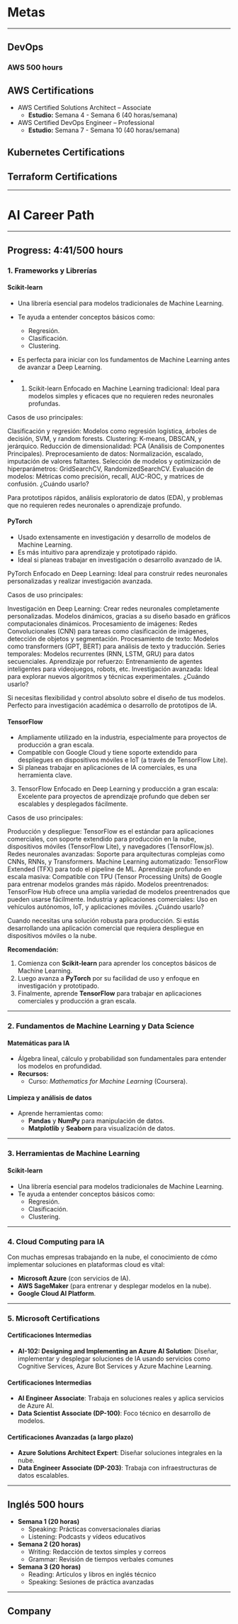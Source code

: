 # Metas

---

## DevOps

### AWS 500 hours

## AWS Certifications
- AWS Certified Solutions Architect – Associate  
  - **Estudio:** Semana 4 - Semana 6 (40 horas/semana)  
- AWS Certified DevOps Engineer – Professional  
  - **Estudio:** Semana 7 - Semana 10 (40 horas/semana)  

## Kubernetes Certifications

## Terraform Certifications

---

# AI Career Path

---

## Progress: 4:41/500 hours

### 1. Frameworks y Librerías

#### **Scikit-learn**
- Una librería esencial para modelos tradicionales de Machine Learning.
- Te ayuda a entender conceptos básicos como:
  - Regresión.
  - Clasificación.
  - Clustering.
- Es perfecta para iniciar con los fundamentos de Machine Learning antes de avanzar a Deep Learning.

- 1. Scikit-learn
Enfocado en Machine Learning tradicional: Ideal para modelos simples y eficaces que no requieren redes neuronales profundas.

Casos de uso principales:

Clasificación y regresión:
Modelos como regresión logística, árboles de decisión, SVM, y random forests.
Clustering:
K-means, DBSCAN, y jerárquico.
Reducción de dimensionalidad:
PCA (Análisis de Componentes Principales).
Preprocesamiento de datos:
Normalización, escalado, imputación de valores faltantes.
Selección de modelos y optimización de hiperparámetros:
GridSearchCV, RandomizedSearchCV.
Evaluación de modelos:
Métricas como precisión, recall, AUC-ROC, y matrices de confusión.
¿Cuándo usarlo?

Para prototipos rápidos, análisis exploratorio de datos (EDA), y problemas que no requieren redes neuronales o aprendizaje profundo.

#### **PyTorch**
- Usado extensamente en investigación y desarrollo de modelos de Machine Learning.
- Es más intuitivo para aprendizaje y prototipado rápido.
- Ideal si planeas trabajar en investigación o desarrollo avanzado de IA.

 PyTorch
Enfocado en Deep Learning: Ideal para construir redes neuronales personalizadas y realizar investigación avanzada.

Casos de uso principales:

Investigación en Deep Learning:
Crear redes neuronales completamente personalizadas.
Modelos dinámicos, gracias a su diseño basado en gráficos computacionales dinámicos.
Procesamiento de imágenes:
Redes Convolucionales (CNN) para tareas como clasificación de imágenes, detección de objetos y segmentación.
Procesamiento de texto:
Modelos como transformers (GPT, BERT) para análisis de texto y traducción.
Series temporales:
Modelos recurrentes (RNN, LSTM, GRU) para datos secuenciales.
Aprendizaje por refuerzo:
Entrenamiento de agentes inteligentes para videojuegos, robots, etc.
Investigación avanzada:
Ideal para explorar nuevos algoritmos y técnicas experimentales.
¿Cuándo usarlo?

Si necesitas flexibilidad y control absoluto sobre el diseño de tus modelos.
Perfecto para investigación académica o desarrollo de prototipos de IA.

#### **TensorFlow**
- Ampliamente utilizado en la industria, especialmente para proyectos de producción a gran escala.
- Compatible con Google Cloud y tiene soporte extendido para despliegues en dispositivos móviles e IoT (a través de TensorFlow Lite).
- Si planeas trabajar en aplicaciones de IA comerciales, es una herramienta clave.

3. TensorFlow
Enfocado en Deep Learning y producción a gran escala: Excelente para proyectos de aprendizaje profundo que deben ser escalables y desplegados fácilmente.

Casos de uso principales:

Producción y despliegue:
TensorFlow es el estándar para aplicaciones comerciales, con soporte extendido para producción en la nube, dispositivos móviles (TensorFlow Lite), y navegadores (TensorFlow.js).
Redes neuronales avanzadas:
Soporte para arquitecturas complejas como CNNs, RNNs, y Transformers.
Machine Learning automatizado:
TensorFlow Extended (TFX) para todo el pipeline de ML.
Aprendizaje profundo en escala masiva:
Compatible con TPU (Tensor Processing Units) de Google para entrenar modelos grandes más rápido.
Modelos preentrenados:
TensorFlow Hub ofrece una amplia variedad de modelos preentrenados que pueden usarse fácilmente.
Industria y aplicaciones comerciales:
Uso en vehículos autónomos, IoT, y aplicaciones móviles.
¿Cuándo usarlo?

Cuando necesitas una solución robusta para producción.
Si estás desarrollando una aplicación comercial que requiera despliegue en dispositivos móviles o la nube.

**Recomendación:** 
1. Comienza con **Scikit-learn** para aprender los conceptos básicos de Machine Learning.
2. Luego avanza a **PyTorch** por su facilidad de uso y enfoque en investigación y prototipado.
3. Finalmente, aprende **TensorFlow** para trabajar en aplicaciones comerciales y producción a gran escala.

---

### 2. Fundamentos de Machine Learning y Data Science
#### **Matemáticas para IA**
- Álgebra lineal, cálculo y probabilidad son fundamentales para entender los modelos en profundidad.  
- **Recursos:**  
  - Curso: *Mathematics for Machine Learning* (Coursera).  

#### **Limpieza y análisis de datos**
- Aprende herramientas como:  
  - **Pandas** y **NumPy** para manipulación de datos.  
  - **Matplotlib** y **Seaborn** para visualización de datos.  

---

### 3. Herramientas de Machine Learning
#### **Scikit-learn**
- Una librería esencial para modelos tradicionales de Machine Learning.
- Te ayuda a entender conceptos básicos como:
  - Regresión.  
  - Clasificación.  
  - Clustering.  

---

### 4. Cloud Computing para IA
Con muchas empresas trabajando en la nube, el conocimiento de cómo implementar soluciones en plataformas cloud es vital:

- **Microsoft Azure** (con servicios de IA).  
- **AWS SageMaker** (para entrenar y desplegar modelos en la nube).  
- **Google Cloud AI Platform**.  

---

### 5. Microsoft Certifications

#### **Certificaciones Intermedias**
- **AI-102: Designing and Implementing an Azure AI Solution**: Diseñar, implementar y desplegar soluciones de IA usando servicios como Cognitive Services, Azure Bot Services y Azure Machine Learning.
 
#### **Certificaciones Intermedias**
- **AI Engineer Associate**: Trabaja en soluciones reales y aplica servicios de Azure AI.  
- **Data Scientist Associate (DP-100)**: Foco técnico en desarrollo de modelos.  

#### **Certificaciones Avanzadas (a largo plazo)**
- **Azure Solutions Architect Expert**: Diseñar soluciones integrales en la nube.
- **Data Engineer Associate (DP-203)**: Trabaja con infraestructuras de datos escalables.

---

## Inglés 500 hours
- **Semana 1 (20 horas)**  
  - Speaking: Prácticas conversacionales diarias  
  - Listening: Podcasts y vídeos educativos  
- **Semana 2 (20 horas)**  
  - Writing: Redacción de textos simples y correos  
  - Grammar: Revisión de tiempos verbales comunes  
- **Semana 3 (20 horas)**  
  - Reading: Artículos y libros en inglés técnico  
  - Speaking: Sesiones de práctica avanzadas  

---

## Company

